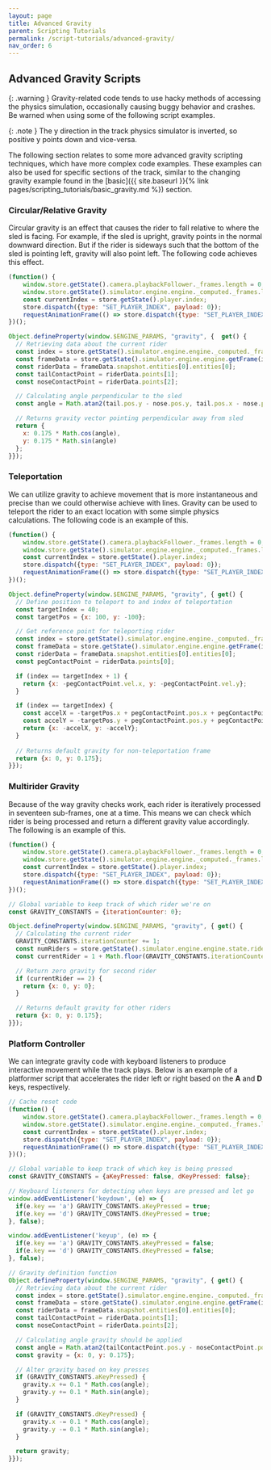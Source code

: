 ```yaml
---
layout: page
title: Advanced Gravity
parent: Scripting Tutorials
permalink: /script-tutorials/advanced-gravity/
nav_order: 6
---
```


## Advanced Gravity Scripts

{: .warning }
Gravity-related code tends to use hacky methods of accessing the physics simulation, occasionally causing buggy behavior and crashes. Be warned when using some of the following script examples.

{: .note }
The y direction in the track physics simulator is inverted, so positive y points down and vice-versa.

The following section relates to some more advanced gravity scripting techniques, which have more complex code examples. These examples can also be used for specific sections of the track, similar to the changing gravity example found in the [basic]({{ site.baseurl }}{% link pages/scripting_tutorials/basic_gravity.md %}) section.

### Circular/Relative Gravity

Circular gravity is an effect that causes the rider to fall relative to where the sled is facing. For example, if the sled is upright, gravity points in the normal downward direction. But if the rider is sideways such that the bottom of the sled is pointing left, gravity will also point left. The following code achieves this effect.

```js
(function() {
    window.store.getState().camera.playbackFollower._frames.length = 0;
    window.store.getState().simulator.engine.engine._computed._frames.length = 1;
    const currentIndex = store.getState().player.index;
    store.dispatch({type: "SET_PLAYER_INDEX", payload: 0});
    requestAnimationFrame(() => store.dispatch({type: "SET_PLAYER_INDEX", payload: currentIndex}));
})();

Object.defineProperty(window.$ENGINE_PARAMS, "gravity", {  get() {
  // Retrieving data about the current rider
  const index = store.getState().simulator.engine.engine._computed._frames.length;
  const frameData = store.getState().simulator.engine.engine.getFrame(index-1);
  const riderData = frameData.snapshot.entities[0].entities[0];
  const tailContactPoint = riderData.points[1];
  const noseContactPoint = riderData.points[2];

  // Calculating angle perpendicular to the sled
  const angle = Math.atan2(tail.pos.y - nose.pos.y, tail.pos.x - nose.pos.x) - Math.PI/2;

  // Returns gravity vector pointing perpendicular away from sled
  return {
    x: 0.175 * Math.cos(angle),
    y: 0.175 * Math.sin(angle)
  };
}});
```

### Teleportation

We can utilize gravity to achieve movement that is more instantaneous and precise than we could otherwise achieve with lines. Gravity can be used to teleport the rider to an exact location with some simple physics calculations. The following code is an example of this.

```js
(function() {
    window.store.getState().camera.playbackFollower._frames.length = 0;
    window.store.getState().simulator.engine.engine._computed._frames.length = 1;
    const currentIndex = store.getState().player.index;
    store.dispatch({type: "SET_PLAYER_INDEX", payload: 0});
    requestAnimationFrame(() => store.dispatch({type: "SET_PLAYER_INDEX", payload: currentIndex}));
})();

Object.defineProperty(window.$ENGINE_PARAMS, "gravity", { get() {
  // Define position to teleport to and index of teleportation
  const targetIndex = 40;
  const targetPos = {x: 100, y: -100};

  // Get reference point for teleporting rider
  const index = store.getState().simulator.engine.engine._computed._frames.length;
  const frameData = store.getState().simulator.engine.engine.getFrame(index-1);
  const riderData = frameData.snapshot.entities[0].entities[0];
  const pegContactPoint = riderData.points[0];

  if (index == targetIndex + 1) {
    return {x: -pegContactPoint.vel.x, y: -pegContactPoint.vel.y};
  }

  if (index == targetIndex) {
    const accelX = -targetPos.x + pegContactPoint.pos.x + pegContactPoint.vel.x;
    const accelY = -targetPos.y + pegContactPoint.pos.y + pegContactPoint.vel.y;
    return {x: -accelX, y: -accelY};
  }
  
  // Returns default gravity for non-teleportation frame
  return {x: 0, y: 0.175};
}});
```

### Multirider Gravity

Because of the way gravity checks work, each rider is iteratively processed in seventeen sub-frames, one at a time. This means we can check which rider is being processed and return a different gravity value accordingly. The following is an example of this.

```js
(function() {
    window.store.getState().camera.playbackFollower._frames.length = 0;
    window.store.getState().simulator.engine.engine._computed._frames.length = 1;
    const currentIndex = store.getState().player.index;
    store.dispatch({type: "SET_PLAYER_INDEX", payload: 0});
    requestAnimationFrame(() => store.dispatch({type: "SET_PLAYER_INDEX", payload: currentIndex}));
})();

// Global variable to keep track of which rider we're on
const GRAVITY_CONSTANTS = {iterationCounter: 0};

Object.defineProperty(window.$ENGINE_PARAMS, "gravity", { get() {
  // Calculating the current rider
  GRAVITY_CONSTANTS.iterationCounter += 1;
  const numRiders = store.getState().simulator.engine.engine.state.riders.length;
  const currentRider = 1 + Math.floor(GRAVITY_CONSTANTS.iterationCounter / 17) % numRiders;

  // Return zero gravity for second rider
  if (currentRider == 2) {
    return {x: 0, y: 0};
  }

  // Returns default gravity for other riders
  return {x: 0, y: 0.175};
}});
```

### Platform Controller

We can integrate gravity code with keyboard listeners to produce interactive movement while the track plays. Below is an example of a platformer script that accelerates the rider left or right based on the **A** and **D** keys, respectively.

```js
// Cache reset code
(function() {
    window.store.getState().camera.playbackFollower._frames.length = 0;
    window.store.getState().simulator.engine.engine._computed._frames.length = 1;
    const currentIndex = store.getState().player.index;
    store.dispatch({type: "SET_PLAYER_INDEX", payload: 0});
    requestAnimationFrame(() => store.dispatch({type: "SET_PLAYER_INDEX", payload: currentIndex}));
})();

// Global variable to keep track of which key is being pressed
const GRAVITY_CONSTANTS = {aKeyPressed: false, dKeyPressed: false};

// Keyboard listeners for detecting when keys are pressed and let go
window.addEventListener('keydown', (e) => {
  if(e.key == 'a') GRAVITY_CONSTANTS.aKeyPressed = true;
  if(e.key == 'd') GRAVITY_CONSTANTS.dKeyPressed = true;
}, false);

window.addEventListener('keyup', (e) => {
  if(e.key == 'a') GRAVITY_CONSTANTS.aKeyPressed = false;
  if(e.key == 'd') GRAVITY_CONSTANTS.dKeyPressed = false;
}, false);

// Gravity definition function
Object.defineProperty(window.$ENGINE_PARAMS, "gravity", { get() {
  // Retrieving data about the current rider
  const index = store.getState().simulator.engine.engine._computed._frames.length;
  const frameData = store.getState().simulator.engine.engine.getFrame(index-1);
  const riderData = frameData.snapshot.entities[0].entities[0];
  const tailContactPoint = riderData.points[1];
  const noseContactPoint = riderData.points[2];

  // Calculating angle gravity should be applied
  const angle = Math.atan2(tailContactPoint.pos.y - noseContactPoint.pos.y, tailContactPoint.pos.x - noseContactPoint.pos.x);
  const gravity = {x: 0, y: 0.175};

  // Alter gravity based on key presses
  if (GRAVITY_CONSTANTS.aKeyPressed) {
    gravity.x += 0.1 * Math.cos(angle);
    gravity.y += 0.1 * Math.sin(angle);
  }

  if (GRAVITY_CONSTANTS.dKeyPressed) {
    gravity.x -= 0.1 * Math.cos(angle);
    gravity.y -= 0.1 * Math.sin(angle);
  }

  return gravity;
}});
```
